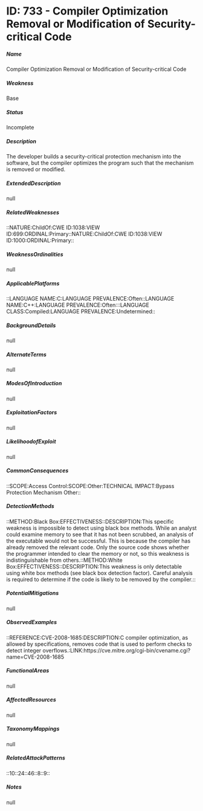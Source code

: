 # ID: 733 - Compiler Optimization Removal or Modification of Security-critical Code
<h5>Name</h5>Compiler Optimization Removal or Modification of Security-critical Code
<h5>Weakness</h5>Base
<h5>Status</h5>Incomplete
<h5>Description</h5>The developer builds a security-critical protection mechanism into the software, but the compiler optimizes the program such that the mechanism is removed or modified.
<h5>ExtendedDescription</h5>null
<h5>RelatedWeaknesses</h5>::NATURE:ChildOf:CWE ID:1038:VIEW ID:699:ORDINAL:Primary::NATURE:ChildOf:CWE ID:1038:VIEW ID:1000:ORDINAL:Primary::
<h5>WeaknessOrdinalities</h5>null
<h5>ApplicablePlatforms</h5>::LANGUAGE NAME:C:LANGUAGE PREVALENCE:Often::LANGUAGE NAME:C++:LANGUAGE PREVALENCE:Often:::LANGUAGE CLASS:Compiled:LANGUAGE PREVALENCE:Undetermined::
<h5>BackgroundDetails</h5>null
<h5>AlternateTerms</h5>null
<h5>ModesOfIntroduction</h5>null
<h5>ExploitationFactors</h5>null
<h5>LikelihoodofExploit</h5>null
<h5>CommonConsequences</h5>::SCOPE:Access Control:SCOPE:Other:TECHNICAL IMPACT:Bypass Protection Mechanism Other::
<h5>DetectionMethods</h5>::METHOD:Black Box:EFFECTIVENESS::DESCRIPTION:This specific weakness is impossible to detect using black box methods. While an analyst could examine memory to see that it has not been scrubbed, an analysis of the executable would not be successful. This is because the compiler has already removed the relevant code. Only the source code shows whether the programmer intended to clear the memory or not, so this weakness is indistinguishable from others.::METHOD:White Box:EFFECTIVENESS::DESCRIPTION:This weakness is only detectable using white box methods (see black box detection factor). Careful analysis is required to determine if the code is likely to be removed by the compiler.::
<h5>PotentialMitigations</h5>null
<h5>ObservedExamples</h5>::REFERENCE:CVE-2008-1685:DESCRIPTION:C compiler optimization, as allowed by specifications, removes code that is used to perform checks to detect integer overflows.:LINK:https://cve.mitre.org/cgi-bin/cvename.cgi?name=CVE-2008-1685
<h5>FunctionalAreas</h5>null
<h5>AffectedResources</h5>null
<h5>TaxonomyMappings</h5>null
<h5>RelatedAttackPatterns</h5>::10::24::46::8::9::
<h5>Notes</h5>null

